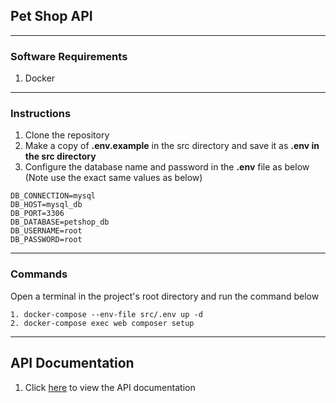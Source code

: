 ## Pet Shop API

---

### Software Requirements

1. Docker

---

### Instructions
1. Clone the repository
2. Make a copy of **.env.example** in the src directory and save it as **.env in the src directory**
3. Configure the database name and password in the **.env** file as below (Note use the exact same values as below)
```dotenv
DB_CONNECTION=mysql
DB_HOST=mysql_db
DB_PORT=3306
DB_DATABASE=petshop_db
DB_USERNAME=root
DB_PASSWORD=root
```
--- 

### Commands
Open a terminal in the project's root directory and run the command below
```shell
1. docker-compose --env-file src/.env up -d
2. docker-compose exec web composer setup
```
---

## API Documentation
1. Click [here](http://localhost:8000/api/documentation) to view the API documentation

